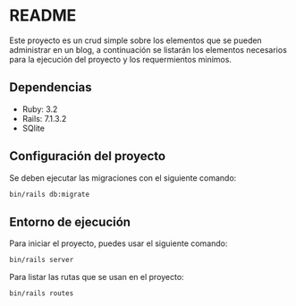 # README

Este proyecto es un crud simple sobre los elementos que se pueden administrar en un blog, a continuación se listarán los elementos necesarios para la ejecución del proyecto y los requermientos minimos.


## Dependencias

* Ruby: 3.2
* Rails: 7.1.3.2
* SQlite

## Configuración del proyecto

Se deben ejecutar las migraciones con el siguiente comando:

```bash
bin/rails db:migrate
```

## Entorno de ejecución

Para iniciar el proyecto, puedes usar el siguiente comando:

```bash
bin/rails server
```

Para listar las rutas que se usan en el proyecto:
```bash
bin/rails routes
```

